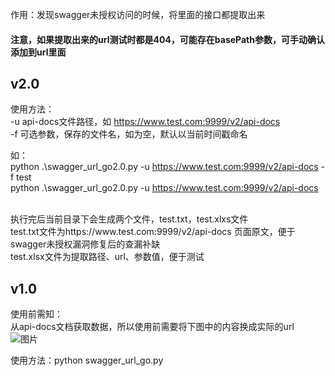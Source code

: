 作用：发现swagger未授权访问的时候，将里面的接口都提取出来

#### 注意，如果提取出来的url测试时都是404，可能存在basePath参数，可手动确认添加到url里面

## v2.0
使用方法：</br>
-u api-docs文件路径，如 https://www.test.com:9999/v2/api-docs</br>
-f 可选参数，保存的文件名，如为空，默认以当前时间戳命名</br>

如：</br>
python .\swagger_url_go2.0.py -u https://www.test.com:9999/v2/api-docs  -f test</br>
python .\swagger_url_go2.0.py -u https://www.test.com:9999/v2/api-docs

</br>
执行完后当前目录下会生成两个文件，test.txt，test.xlxs文件</br>
test.txt文件为https://www.test.com:9999/v2/api-docs 页面原文，便于swagger未授权漏洞修复后的查漏补缺</br>
test.xlsx文件为提取路径、url、参数值，便于测试</br>

## v1.0
使用前需知：</br>
从api-docs文档获取数据，所以使用前需要将下图中的内容换成实际的url</br>
![图片](https://github.com/user-attachments/assets/f2f58e1e-ff5d-4591-aa8a-b06c32ad4540)


使用方法：python swagger_url_go.py

